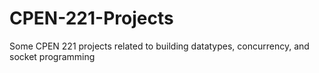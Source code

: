 # CPEN-221-Projects
Some CPEN 221 projects related to building datatypes, concurrency, and socket programming
